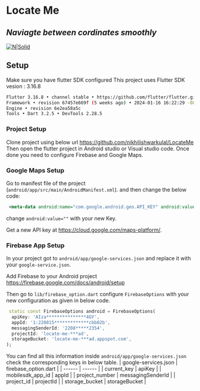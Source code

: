 # Locate Me
## _Naviagte between cordinates smoothly_

[![N|Solid](https://luckyapp.in/test/screen_Record.gif)](https://luckyapp.in/test/screen_Record.gif)

## Setup
Make sure you have flutter SDK configured
This project uses Flutter SDK vesion : 3.16.8
```sh
Flutter 3.16.8 • channel stable • https://github.com/flutter/flutter.git
Framework • revision 67457e669f (5 weeks ago) • 2024-01-16 16:22:29 -0800
Engine • revision 6e2ea58a5c
Tools • Dart 3.2.5 • DevTools 2.28.5
```
### Project Setup
Clone project using below url
https://github.com/nikhilishwarkulal/LocateMe
Then open the flutter project in Android studio or Visual studio code. Once done you need to configure Firebase and Google Maps.


### Google Maps Setup
Go to manifest file of the project (`android/app/src/main/AndroidManifest.xml`).
and then change the below code:
```xml
 <meta-data android:name="com.google.android.geo.API_KEY" android:value=""/>
```
change `android:value=""` with your new Key.

Get a new API key at https://cloud.google.com/maps-platform/.

### Firebase App Setup
In your project got to `android/app/google-services.json` and replace it with your `google-service.json`.

Add Firebase to your Android project https://firebase.google.com/docs/android/setup

Then go to `lib/firebase_option.dart` configure `FirebaseOptions`  with your new configuration as given in below code.


```dart
 static const FirebaseOptions android = FirebaseOptions(
  apiKey: 'AIza***************4GY',
  appId: '1:220815*************cbb02b',
  messagingSenderId: '2208*****2354',
  projectId: 'locate-me-***ad',
  storageBucket: 'locate-me-***ad.appspot.com',
);
```
You can find all this information inside `android/app/google-services.json` check the corresponding keys in below table.
| google-services.json | firebase_option.dart |
| ------ | ------ |
| current_key | apiKey |
| mobilesdk_app_id | appId |
| project_number | messagingSenderId |
| project_id | projectId |
| storage_bucket | storageBucket |




